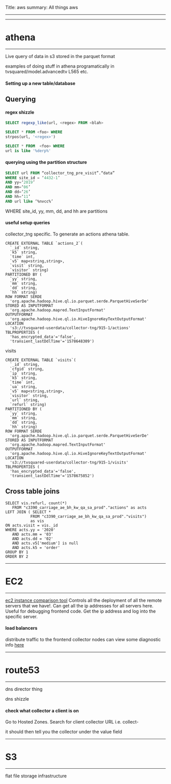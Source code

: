 Title: aws 
summary: All things aws
- - -

- - - 
# athena 
- - - 
Live query of data in s3 stored in the parquet format

examples of doing stuff in athena programatically in
tvsquared/model.advancedtv L565 etc.

#### **Setting up a new table/database**

## Querying

#### **regex shizzle**

``` sql
SELECT regexp_like(url, <regex> FROM <blah> 
```

```sql
SELECT * FROM <foo> WHERE
strpos(url, '<regex>')
```

```sql
SELECT * FROM  <foo> WHERE
url is like '%derp%'
```


#### **querying using the partition structure**

```sql
SELECT url FROM “collector_tng_pre_visit”.“data”
WHERE site_id = ‘4432-1’
AND yy=‘2019’
AND mm=‘06’
AND dd=‘26’
AND hh=‘11’
AND url like ‘%nvcc%’
```
WHERE site_id, yy, mm, dd, and hh are partitions

#### **useful setup queries**

collector_tng specific. To generate an actions athena table.
```
CREATE EXTERNAL TABLE `actions_2`(
  `_id` string, 
  `k5` string, 
  `time` int, 
  `v5` map<string,string>, 
  `visit` string, 
  `visitor` string)
PARTITIONED BY ( 
  `yy` string, 
  `mm` string, 
  `dd` string, 
  `hh` string)
ROW FORMAT SERDE 
  'org.apache.hadoop.hive.ql.io.parquet.serde.ParquetHiveSerDe' 
STORED AS INPUTFORMAT 
  'org.apache.hadoop.mapred.TextInputFormat' 
OUTPUTFORMAT 
  'org.apache.hadoop.hive.ql.io.HiveIgnoreKeyTextOutputFormat'
LOCATION
  's3://tvsquared-userdata/collector-tng/915-1/actions'
TBLPROPERTIES (
  'has_encrypted_data'='false', 
  'transient_lastDdlTime'='1578648309')
```

visits
```
CREATE EXTERNAL TABLE `visits`(
  `_id` string, 
  `cfgid` string, 
  `ip` string, 
  `k5` string, 
  `time` int, 
  `ua` string, 
  `v5` map<string,string>, 
  `visitor` string, 
  `url` string, 
  `refurl` string)
PARTITIONED BY ( 
  `yy` string, 
  `mm` string, 
  `dd` string, 
  `hh` string)
ROW FORMAT SERDE 
  'org.apache.hadoop.hive.ql.io.parquet.serde.ParquetHiveSerDe' 
STORED AS INPUTFORMAT 
  'org.apache.hadoop.mapred.TextInputFormat' 
OUTPUTFORMAT 
  'org.apache.hadoop.hive.ql.io.HiveIgnoreKeyTextOutputFormat'
LOCATION
  's3://tvsquared-userdata/collector-tng/915-1/visits'
TBLPROPERTIES (
  'has_encrypted_data'='false', 
  'transient_lastDdlTime'='1578675852')
```

## Cross table joins

```
SELECT vis.refurl, count(*)   
   FROM "c3390_carriage_ae_bh_kw_qa_sa_prod"."actions" as acts
LEFT JOIN ( SELECT * 
           FROM "c3390_carriage_ae_bh_kw_qa_sa_prod"."visits") 
           as vis
ON acts.visit = vis._id
WHERE acts.yy = '2020'
   AND acts.mm = '03'
   AND acts.dd = '02'
   AND acts.v5['medium'] is null
   AND acts.k5 = 'order' 
GROUP BY 1
ORDER BY 2
```

- - -
# EC2
- - -

[ec2 instance comparison tool](https://www.ec2instances.info/?filter=i3&cost_duration=monthly&selected=i3en.metal,i3en.large)
Controls all the deployment of all the remote servers that we have!.
Can get all the ip addresses for all servers here.
Useful for debugging frontend code.
Get the ip address and log into the specific server.

#### **load balancers**
distribute traffic to the frontend collector nodes
can view some diagnostic info [here](
https://eu-west-1.console.aws.amazon.com/ec2/autoscaling/home?region=eu-west-1#AutoScalingGroups:id=collectorf-worker-blue-prod;filter=collectorf;view=monitoring)

- - - 
# route53
- - - 

dns director thing



dns shizzle

#### **check what collector a client is on**
Go to Hosted Zones. Search for client collector URL
i.e. collect-<clientid>

it should then tell you the collector under the value field 



- - - 
# S3
- - - 

flat file storage infrastructure

